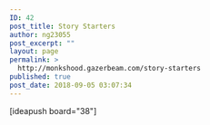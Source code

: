 ```yaml
---
ID: 42
post_title: Story Starters
author: ng23055
post_excerpt: ""
layout: page
permalink: >
  http://monkshood.gazerbeam.com/story-starters
published: true
post_date: 2018-09-05 03:07:34
---
```

[ideapush board="38"]